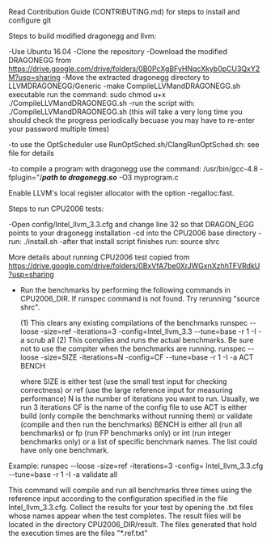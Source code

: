 Read Contribution Guide (CONTRIBUTING.md) for steps to install and configure git


Steps to build modified dragonegg and llvm:

-Use Ubuntu 16.04
-Clone the repository
-Download the modified DRAGONEGG from https://drive.google.com/drive/folders/0B0PcXgBFyHNqcXkyb0pCU3QxY2M?usp=sharing
-Move the extracted dragonegg directory to LLVMDRAGONEGG/Generic
-make CompileLLVMandDRAGONEGG.sh executable run the command:
	sudo chmod u+x ./CompileLLVMandDRAGONEGG.sh
-run the script with:
	./CompileLLVMandDRAGONEGG.sh (this will take a very long time
					   you should check the progress periodically
					   becuase you may have to re-enter your password
				           multiple times)

-to use the OptScheduler use RunOptSched.sh/ClangRunOptSched.sh: see file for details

-to compile a program with dragonegg use the command:
  /usr/bin/gcc-4.8 -fplugin="/***path to dragonegg.so*** -O3 myprogram.c

Enable LLVM's local register allocator with the option -regalloc:fast.

Steps to run CPU2006 tests:

-Open config/Intel_llvm_3.3.cfg and change line 32 so that DRAGON_EGG points to your dragonegg installation
-cd into the CPU2006 base directory
-run: 
	./install.sh
-after that install script finishes run:
	source shrc


More details about running CPU2006 test copied from https://drive.google.com/drive/folders/0BxVfA7be0XrJWGxnXzhhTFVRdkU?usp=sharing

- Run the benchmarks by performing the following commands in CPU2006_DIR. If runspec command is not found. Try rerunning "source shrc".
  
  (1) This clears any existing compilations of the benchmarks
  runspec --loose -size=ref -iterations=3 -config=Intel_llvm_3.3 --tune=base -r 1 -I -a scrub all
  (2) This compiles and runs the actual benchmarks. Be sure not to use the compiter when the benchmarks are running.
  runspec --loose -size=SIZE -iterations=N -config=CF --tune=base -r 1 -I -a ACT BENCH

  where SIZE is either test (use the small test input for checking correctness) or ref (use the large reference input for measuring performance)
  N is the number of iterations you want to run. Usually, we run 3 iterations 
  CF is the name of the config file to use
  ACT is either build (only compile the benchmarks without running them) or validate (compile and then run the benchmarks)
  BENCH is either all (run all benchmarks) or fp (run FP benchmarks only) or int (run integer benchmarks only) or a list of specific benchmark names. The list could have only one benchmark.

Example:
runspec --loose -size=ref -iterations=3 -config= Intel_llvm_3.3.cfg --tune=base -r 1 -I -a validate all

This command will compile and run all benchmarks three times using the reference input according to the configuration specified in the file Intel_llvm_3.3.cfg.
Collect the results for your test by opening the .txt files whose names appear when the test completes. 
The result files will be located in the directory CPU2006_DIR/result. The files generated that hold the execution times are the files "*.ref.txt"

